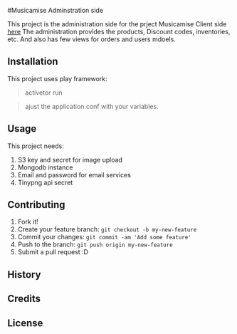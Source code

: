 #Musicamise Adminstration side

This project is the administration side for the prject Musicamise Client side [here](https://github.com/Musicamise/musicamise-cli)
The administration provides the products, Discount codes, inventories, etc.
And also has few views for orders and users mdoels.

## Installation

This project uses play framework:

>  activetor run

>   ajust the application.conf with your variables.


## Usage

This project needs: 

1. S3 key and secret for image upload
2. Mongodb instance
3. Email and password for email services
4. Tinypng api secret 


## Contributing

1. Fork it!
2. Create your feature branch: `git checkout -b my-new-feature`
3. Commit your changes: `git commit -am 'Add some feature'`
4. Push to the branch: `git push origin my-new-feature`
5. Submit a pull request :D

## History



## Credits



## License

